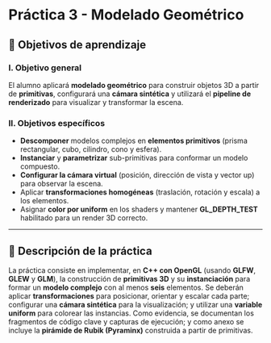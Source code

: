 # Práctica 3 - Modelado Geométrico

## 🎯 Objetivos de aprendizaje

### I. Objetivo general
El alumno aplicará **modelado geométrico** para construir objetos 3D a partir de **primitivas**, configurará una **cámara sintética** y utilizará el **pipeline de renderizado** para visualizar y transformar la escena.

### II. Objetivos específicos
- **Descomponer** modelos complejos en **elementos primitivos** (prisma rectangular, cubo, cilindro, cono y esfera).
- **Instanciar** y **parametrizar** sub-primitivas para conformar un modelo compuesto.
- **Configurar la cámara virtual** (posición, dirección de vista y vector up) para observar la escena.
- Aplicar **transformaciones homogéneas** (traslación, rotación y escala) a los elementos.
- Asignar **color por uniform** en los shaders y mantener **GL_DEPTH_TEST** habilitado para un render 3D correcto.

---

## 📝 Descripción de la práctica
La práctica consiste en implementar, en **C++ con OpenGL** (usando **GLFW**, **GLEW** y **GLM**), la construcción de **primitivas 3D** y su **instanciación** para formar un **modelo complejo** con al menos **seis** elementos. Se deberán aplicar **transformaciones** para posicionar, orientar y escalar cada parte; configurar una **cámara sintética** para la visualización; y utilizar una **variable uniform** para colorear las instancias. Como evidencia, se documentan los fragmentos de código clave y capturas de ejecución; y como anexo se incluye la **pirámide de Rubik (Pyraminx)** construida a partir de primitivas.
